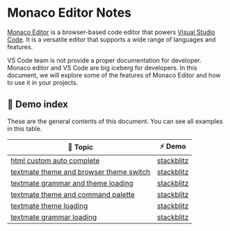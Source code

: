 # Monaco Editor Notes

[Monaco Editor](https://github.com/microsoft/monaco-editor) is a browser-based code editor that powers [Visual Studio Code](https://github.com/microsoft/vscode). It is a versatile editor that supports a wide range of languages and features.

VS Code team is not provide a proper documentation for developer. Monaco editor and VS Code are big iceberg for developers. In this document, we will explore some of the features of Monaco Editor and how to use it in your projects.

## 🌟 Demo index

These are the general contents of this document. You can see all examples in this table.

| 📜 Topic | ⚡ Demo |
| --- | --- |
| [html custom auto complete](https://github.com/monaco-editor-trials/monaco-editor-html-custom-auto-complete) | [stackblitz](https://stackblitz.com/~/github.com/relliv/monaco-editor-html-custom-auto-complete) |
| [textmate theme and browser theme switch](https://github.com/monaco-editor-trials/monaco-editor-textmate-theme-and-browser-theme-switch) | [stackblitz](https://stackblitz.com/~/github.com/monaco-editor-trials/monaco-editor-textmate-theme-and-browser-theme-switch) |
| [textmate grammar and theme loading](https://github.com/monaco-editor-trials/angular-monaco-tm-grammar-and-theme-loading-example) | [stackblitz](https://github.com/monaco-editor-trials/angular-monaco-tm-grammar-and-theme-loading-example) |
| [textmate theme and command palette](https://github.com/monaco-editor-trials/monaco-editor-tm-theme-and-command-palette-example) | [stackblitz](https://stackblitz.com/~/github.com/monaco-editor-trials/monaco-editor-tm-theme-and-command-palette-example) |
| [textmate theme loading](https://github.com/monaco-editor-trials/monaco-editor-textmate-theme-loading-example) | [stackblitz](https://stackblitz.com/~/github.com/monaco-editor-trials/monaco-editor-textmate-theme-loading-example) |
| [textmate grammar loading](https://github.com/monaco-editor-trials/monaco-editor-textmate-grammar-loading-example) | [stackblitz](https://stackblitz.com/~/github.com/monaco-editor-trials/monaco-editor-textmate-grammar-loading-example) |
